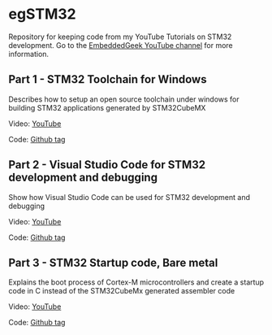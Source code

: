 # egSTM32
Repository for keeping code from my YouTube Tutorials on STM32 development. Go to the [EmbeddedGeek YouTube channel](https://www.youtube.com/channel/UCuigr_BEzX1g3Qvwq5QjPXg) for more information.

## Part 1 - STM32 Toolchain for Windows
Describes how to setup an open source toolchain under windows for building STM32 applications generated by STM32CubeMX

Video: [YouTube](https://youtu.be/7stymN3eYw0)

Code: [Github tag](https://github.com/EmbeddedGeekYT/egSTM32/tree/toolchain)

## Part 2 - Visual Studio Code for STM32 development and debugging
Show how Visual Studio Code can be used for STM32 development and debugging

Video: [YouTube](https://youtu.be/xaC5oWwzOt0)

Code: [Github tag](https://github.com/EmbeddedGeekYT/egSTM32/tree/vscode)

## Part 3 - STM32 Startup code, Bare metal
Explains the boot process of Cortex-M microcontrollers and create a startup code in C instead of the STM32CubeMx generated assembler code

Video: [YouTube](https://youtu.be/7stymN3eYw0)

Code: [Github tag](https://github.com/EmbeddedGeekYT/egSTM32/tree/startup)